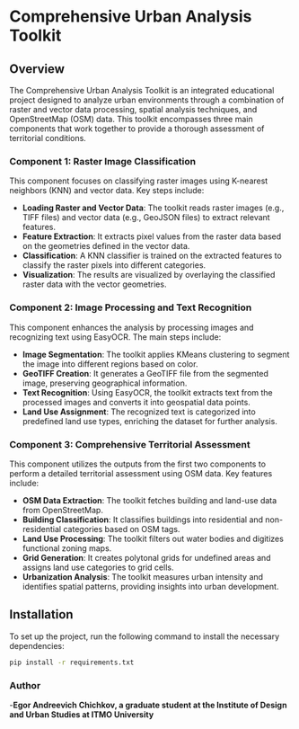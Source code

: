 # Comprehensive Urban Analysis Toolkit

## Overview

The Comprehensive Urban Analysis Toolkit is an integrated educational project designed to analyze urban environments through a combination of raster and vector data processing, spatial analysis techniques, and OpenStreetMap (OSM) data. This toolkit encompasses three main components that work together to provide a thorough assessment of territorial conditions.

### Component 1: Raster Image Classification

This component focuses on classifying raster images using K-nearest neighbors (KNN) and vector data. Key steps include:

- **Loading Raster and Vector Data**: The toolkit reads raster images (e.g., TIFF files) and vector data (e.g., GeoJSON files) to extract relevant features.
- **Feature Extraction**: It extracts pixel values from the raster data based on the geometries defined in the vector data.
- **Classification**: A KNN classifier is trained on the extracted features to classify the raster pixels into different categories.
- **Visualization**: The results are visualized by overlaying the classified raster data with the vector geometries.

### Component 2: Image Processing and Text Recognition

This component enhances the analysis by processing images and recognizing text using EasyOCR. The main steps include:

- **Image Segmentation**: The toolkit applies KMeans clustering to segment the image into different regions based on color.
- **GeoTIFF Creation**: It generates a GeoTIFF file from the segmented image, preserving geographical information.
- **Text Recognition**: Using EasyOCR, the toolkit extracts text from the processed images and converts it into geospatial data points.
- **Land Use Assignment**: The recognized text is categorized into predefined land use types, enriching the dataset for further analysis.

### Component 3: Comprehensive Territorial Assessment

This component utilizes the outputs from the first two components to perform a detailed territorial assessment using OSM data. Key features include:

- **OSM Data Extraction**: The toolkit fetches building and land-use data from OpenStreetMap.
- **Building Classification**: It classifies buildings into residential and non-residential categories based on OSM tags.
- **Land Use Processing**: The toolkit filters out water bodies and digitizes functional zoning maps.
- **Grid Generation**: It creates polytonal grids for undefined areas and assigns land use categories to grid cells.
- **Urbanization Analysis**: The toolkit measures urban intensity and identifies spatial patterns, providing insights into urban development.

## Installation

To set up the project, run the following command to install the necessary dependencies:

```bash
pip install -r requirements.txt
```

### Author
-**Egor Andreevich Chichkov, a graduate student at the Institute of Design and Urban Studies at ITMO University**
